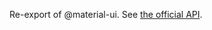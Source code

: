 Re-export of @material-ui. See [the official API](https://mui.com/material-ui/api/dialog-actions/).
